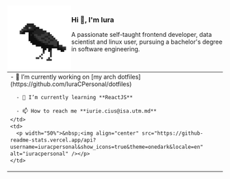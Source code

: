 <img width="150px" align="left" src="https://raw.githubusercontent.com/IuraCPersonal/IuraCPersonal/main/crow.gif">

### Hi 👋, I'm Iura

A passionate self-taught frontend developer, data scientist and linux user, pursuing a bachelor's degree in software engineering.

<br />

<table>
  <tr>
    <td>
      - 🔭 I’m currently working on [my arch dotfiles](https://github.com/IuraCPersonal/dotfiles)

      - 🌱 I’m currently learning **ReactJS**

      - 📫 How to reach me **iurie.cius@isa.utm.md**
    </td>
    <td>
      <p width="50%">&nbsp;<img align="center" src="https://github-readme-stats.vercel.app/api?username=iuracpersonal&show_icons=true&theme=onedark&locale=en" alt="iuracpersonal" /></p>
    </td>
  </tr>
</table>
